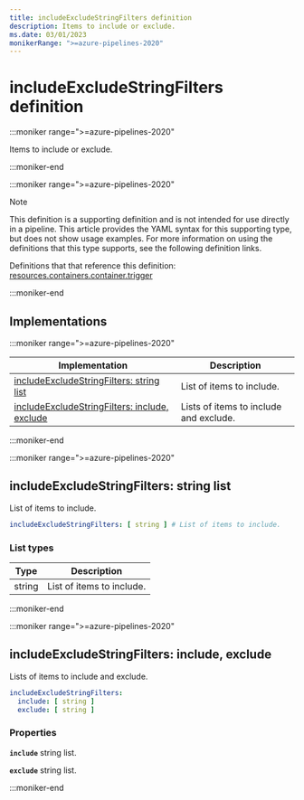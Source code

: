 ```yaml
---
title: includeExcludeStringFilters definition
description: Items to include or exclude.
ms.date: 03/01/2023
monikerRange: ">=azure-pipelines-2020"
---
```


# includeExcludeStringFilters definition

<!-- :::description::: -->
:::moniker range=">=azure-pipelines-2020"

<!-- :::editable-content name="description"::: -->
Items to include or exclude.
<!-- :::editable-content-end::: -->

:::moniker-end
<!-- :::description-end::: -->

<!-- :::parents::: -->
:::moniker range=">=azure-pipelines-2020"

> [!NOTE]
> This definition is a supporting definition and is not intended for use directly in a pipeline. This article provides the YAML syntax for this supporting type, but does not show usage examples. For more information on using the definitions that this type supports, see the following definition links.

Definitions that that reference this definition: [resources.containers.container.trigger](resources-containers-container-trigger.md)

:::moniker-end
<!-- :::parents-end::: -->

## Implementations

<!-- :::implementations-list::: -->
:::moniker range=">=azure-pipelines-2020"

| Implementation | Description |
|---|---|
| [includeExcludeStringFilters: string list](#includeexcludestringfiltersstringlist) | List of items to include. |
| [includeExcludeStringFilters: include, exclude](#includeexcludestringfiltersobjectproperties) | Lists of items to include and exclude. |

:::moniker-end
<!-- :::implementations-list-end::: -->

<!-- :::remarks::: -->
<!-- :::editable-content name="remarks"::: -->
<!-- :::editable-content-end::: -->
<!-- :::remarks-end::: -->

<!-- :::examples::: -->
<!-- :::editable-content name="examples"::: -->
<!-- :::editable-content-end::: -->
<!-- :::examples-end::: -->

<!-- :::implementations::: -->
<!-- :::implementation-item name="includeExcludeStringFilters: string list"::: -->
<a name="includeexcludestringfiltersstringlist"></a>
<!-- :::arrayAnyOf::: -->
:::moniker range=">=azure-pipelines-2020"

<!-- :::implementation-signature::: -->
## includeExcludeStringFilters: string list
<!-- :::implementation-signature-end::: -->

<!-- :::implementation-description::: -->
<!-- :::editable-content name="description"::: -->
List of items to include.
<!-- :::editable-content-end::: -->
<!-- :::implementation-description-end::: -->

<!-- :::implementation-syntax::: -->
```yaml
includeExcludeStringFilters: [ string ] # List of items to include.
```
<!-- :::implementation-syntax-end::: -->

### List types

<!-- :::implementation-list-types::: -->
| Type | Description |
|---|---|
| string | List of items to include. |
<!-- :::implementation-list-types-end::: -->

:::moniker-end
<!-- :::arrayAnyOf-end::: -->

<!-- :::remarks::: -->
<!-- :::editable-content name="remarks"::: -->
<!-- :::editable-content-end::: -->
<!-- :::remarks-end::: -->

<!-- :::examples::: -->
<!-- :::editable-content name="examples"::: -->
<!-- :::editable-content-end::: -->
<!-- :::examples-end::: -->
<!-- :::implementation-item-end::: -->
<!-- :::implementation-item name="includeExcludeStringFilters: object properties"::: -->
<a name="includeexcludestringfiltersobjectproperties"></a>
<!-- :::objectAnyOf::: -->
:::moniker range=">=azure-pipelines-2020"

<!-- :::implementation-signature::: -->
## includeExcludeStringFilters: include, exclude
<!-- :::implementation-signature-end::: -->

<!-- :::implementation-description::: -->
<!-- :::editable-content name="description"::: -->
Lists of items to include and exclude.
<!-- :::editable-content-end::: -->
<!-- :::implementation-description-end::: -->

<!-- :::implementation-syntax::: -->
```yaml
includeExcludeStringFilters:
  include: [ string ]
  exclude: [ string ]
```
<!-- :::implementation-syntax-end::: -->

<!-- :::implementation-properties::: -->
### Properties

<!-- :::item name="include"::: -->
**`include`** string list.<br>
<!-- :::editable-content name="propDescription"::: -->
<!-- :::editable-content-end::: -->
<!-- :::item-end::: -->
<!-- :::item name="exclude"::: -->
**`exclude`** string list.<br>
<!-- :::editable-content name="propDescription"::: -->
<!-- :::editable-content-end::: -->
<!-- :::item-end::: -->
<!-- :::implementation-properties-end::: -->

:::moniker-end
<!-- :::objectAnyOf-end::: -->

<!-- :::remarks::: -->
<!-- :::editable-content name="remarks"::: -->
<!-- :::editable-content-end::: -->
<!-- :::remarks-end::: -->

<!-- :::examples::: -->
<!-- :::editable-content name="examples"::: -->
<!-- :::editable-content-end::: -->
<!-- :::examples-end::: -->
<!-- :::implementation-item-end::: -->
<!-- :::implementations-end::: -->

<!-- :::see-also::: -->
<!-- :::editable-content name="seeAlso"::: -->
<!-- :::editable-content-end::: -->
<!-- :::see-also-end::: -->
